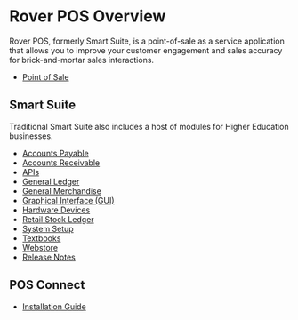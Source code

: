 # Rover POS Overview

<PageHeader />

Rover POS, formerly Smart Suite, is a point-of-sale as a service application that allows you to improve your customer engagement and sales accuracy for brick-and-mortar sales interactions.

* [Point of Sale](./pos/README.md)

## Smart Suite

Traditional Smart Suite also includes a host of modules for Higher Education businesses.

* [Accounts Payable](./ap/README.md)  
* [Accounts Receivable](./ar/README.md)  
* [APIs](./api/README.md)  
* [General Ledger](./gl/README.md)  
* [General Merchandise](./gm/README.md)  
* [Graphical Interface (GUI)](./gui/README.md)  
* [Hardware Devices](./hardware/README.md)  
* [Retail Stock Ledger](./rsl/README.md)  
* [System Setup](./system/README.md)  
* [Textbooks](./text/README.md)  
* [Webstore](./web/README.md)  
* [Release Notes](./release-notes/README.md)  

## POS Connect

* [Installation Guide](/pos-connect/)
  
<PageFooter />
